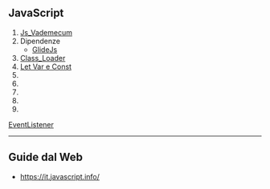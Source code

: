 ## JavaScript
1. [Js_Vademecum](./Js_Vademecum.md)
2. Dipendenze
    - [GlideJs](./Dipendenze/GlideJs.md)
3. [Class_Loader](./Dati%20numerici%20reali%20(floating%20point)%20IEEE754.png)
4. [Let Var e Const](./TipiJs.md)
5. [](./)
6. [](./)
7. [](./)
8. [](./)
9. [](./)

[EventListener](https://www.w3schools.com/js/js_htmldom_eventlistener.asp)

---
## Guide dal Web
- https://it.javascript.info/